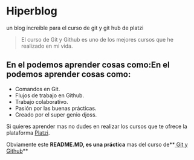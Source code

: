 # Hiperblog 
un blog increible para el curso de git y git hub de platzi

>El curso de Git y Github es uno de los mejores cursos que he realizado en mi vida.

## En el podemos aprender cosas como:En el podemos aprender cosas como:
- Comandos en Git.
- Flujos de trabajo en Github.
- Trabajo colaborativo.
- Pasión por las buenas prácticas.
- Creado por el super genio djoss.


Si quieres aprender mas no dudes en realizar los cursos que te ofrece la plataforma [Platzi](http://platzi.com "Platzi").

Obviamente este **README.MD, es una práctica** mas del curso de**[ Git y Github](https://github.com/ " Git y Github")**
